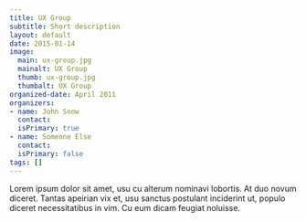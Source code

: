 ```yaml
---
title: UX Group
subtitle: Short description
layout: default
date: 2015-01-14
image:
  main: ux-group.jpg
  mainalt: UX Group
  thumb: ux-group.jpg
  thumbalt: UX Group
organized-date: April 2011
organizers:
- name: John Snow
  contact:
  isPrimary: true
- name: Someone Else
  contact:
  isPrimary: false
tags: []
---
```


Lorem ipsum dolor sit amet, usu cu alterum nominavi lobortis. At duo novum diceret. Tantas apeirian vix et, usu sanctus postulant inciderint ut, populo diceret necessitatibus in vim. Cu eum dicam feugiat noluisse.
